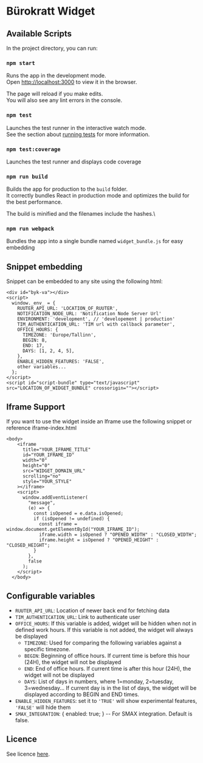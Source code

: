 # Bürokratt Widget

## Available Scripts

In the project directory, you can run:

### `npm start`

Runs the app in the development mode.\
Open [http://localhost:3000](http://localhost:3000) to view it in the browser.

The page will reload if you make edits.\
You will also see any lint errors in the console.

### `npm test`

Launches the test runner in the interactive watch mode.\
See the section about [running tests](https://facebook.github.io/create-react-app/docs/running-tests) for more information.

### `npm test:coverage`

Launches the test runner and displays code coverage

### `npm run build`

Builds the app for production to the `build` folder.\
It correctly bundles React in production mode and optimizes the build for the best performance.

The build is minified and the filenames include the hashes.\

### `npm run webpack`

Bundles the app into a single bundle named `widget_bundle.js` for easy embedding

## Snippet embedding

Snippet can be embedded to any site using the following html:

```
<div id="byk-va"></div>
<script>
  window._env_ = {
    RUUTER_API_URL: 'LOCATION_OF_RUUTER',
    NOTIFICATION_NODE_URL: 'Notification Node Server Url'
    ENVIRONMENT: 'development', // 'developement | production'
    TIM_AUTHENTICATION_URL: 'TIM url with callback parameter',
    OFFICE_HOURS: {
      TIMEZONE: 'Europe/Tallinn',
      BEGIN: 8,
      END: 17,
      DAYS: [1, 2, 4, 5],
    },
    ENABLE_HIDDEN_FEATURES: 'FALSE',
    other variables...
  };
</script>
<script id="script-bundle" type="text/javascript" src="LOCATION_OF_WIDGET_BUNDLE" crossorigin=""></script>
```

## Iframe Support

If you want to use the widget inside an Iframe use the following snippet or reference iframe-index.html

```
<body>
    <iframe
      title="YOUR_IFRAME_TITLE"
      id="YOUR_IFRAME_ID"
      width="0"
      height="0"
      src="WIDGET_DOMAIN_URL"
      scrolling="no"
      style="YOUR_STYLE"
    ></iframe>
    <script>
      window.addEventListener(
        "message",
        (e) => {
          const isOpened = e.data.isOpened;
          if (isOpened != undefined) {
            const iframe = window.document.getElementById("YOUR_IFRAME_ID");
            iframe.width = isOpened ? "OPENED_WIDTH" : "CLOSED_WIDTH";
            iframe.height = isOpened ? "OPENED_HEIGHT" : "CLOSED_HEIGHT";
          }
        },
        false
      );
    </script>
  </body>
```

## Configurable variables

- `RUUTER_API_URL`: Location of newer back end for fetching data
- `TIM_AUTHENTICATION_URL`: Link to authenticate user
- `OFFICE_HOURS`: If this variable is added, widget will be hidden when not in defined work hours. If this variable is not added, the widget will always be displayed
  - `TIMEZONE`: Used for comparing the following variables against a specific timezone.
  - `BEGIN`: Beginning of office hours. If current time is before this hour (24H), the widget will not be displayed
  - `END`: End of office hours. If current time is after this hour (24H), the widget will not be displayed
  - `DAYS`: List of days in numbers, where 1=monday, 2=tuesday, 3=wednesday... If current day is in the list of days, the widget will be displayed according to
    BEGIN and END times.
- `ENABLE_HIDDEN_FEATURES`: set it to `'TRUE'` will show experimental features, `'FALSE'` will hide them
- `SMAX_INTEGRATION`: { enabled: true; } -- For SMAX integration. Default is false.

## Licence

See licence [here](LICENCE.md).
